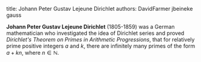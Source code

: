 title: Johann Peter Gustav Lejeune Dirichlet
authors:
    DavidFarmer
    jbeineke
    gauss

**Johann Peter Gustav Lejeune Dirichlet** (1805-1859) was a German mathematician who investigated the idea of <a knowl="lmfdb/lfunction.dirichlet_series">Dirichlet series</a> and proved *Dirichlet's Theorem on Primes in Arithmetic Progressions*, that for relatively prime positive integers $a$ and $k$, there are infinitely many primes of the form $a + kn$, where $n \in {\mathbb N}$.
